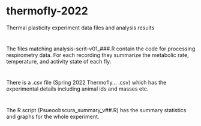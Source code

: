 # thermofly-2022
Thermal plasticity experiment data files and analysis results
#
The files matching analysis-scrit-v01_###.R contain the code for processing respirometry data. For each recording they summarize the metabolic rate, temperature, and activity state of each fly. 
#
There is a .csv file (Spring 2022 Thermofly... .csv) which has the experimental details including animal ids and masses etc. 
#
The R script (Psueoobscura_summary_v##.R) has the summary statistics and graphs for the whole experiment. 
#
